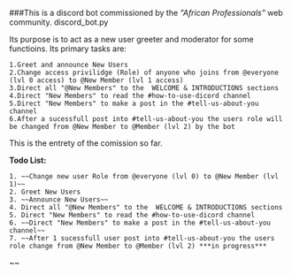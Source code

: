 ###This is a discord bot commissioned by the _"African Professionals"_ web community.
discord_bot.py

Its purpose is to act as a new user greeter and moderator for some functioins.
Its primary tasks are:

    1.Greet and announce New Users
    2.Change access privilidge (Role) of anyone who joins from @everyone (lvl 0 access) to @New Member (lvl 1 access)
    3.Direct all "@New Members" to the  WELCOME & INTRODUCTIONS sections
    4.Direct "New Members" to read the #how-to-use-dicord channel
    5.Direct "New Members" to make a post in the #tell-us-about-you channel
    6.After a sucessfull post into #tell-us-about-you the users role will be changed from @New Member to @Member (lvl 2) by the bot

This is the entrety of the comission so far.

**Todo List:**

    1. ~~Change new user Role from @everyone (lvl 0) to @New Member (lvl 1)~~
    2. Greet New Users
    3. ~~Announce New Users~~
    4. Direct all "@New Members" to the  WELCOME & INTRODUCTIONS sections
    5. Direct "New Members" to read the #how-to-use-dicord channel
    6. ~~Direct "New Members" to make a post in the #tell-us-about-you channel~~
    7. ~~After 1 sucessfull user post into #tell-us-about-you the users role change from @New Member to @Member (lvl 2) ***in progress***
~~